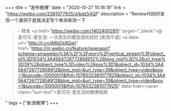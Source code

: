 +++
title = "发布微博"
date = "2020-10-27 15:16:18"
link = "https://weibo.com/2381077925/Jrbdz54Qf"
description = "Review代码时发现一个漏洞于是我决定写个单测来测一下<br><blockquote> - 转发 <a href=\"https://weibo.com/1402400261\" target=\"_blank\">@爱可可-爱生活</a>: 一次真实的模型调优经历 [笑而不语]  <a data-url=\"http://t.cn/A6bDs9Qw\" href=\"https://m.weibo.cn/feature/openapp?scheme=sinaweibo%3A%2F%2Fstory%2Fvertical_stream%3Fobject_id%3D1034%3A4564726772858912%26blog_mid%3D%26url_type%3D39%26object_type%3Dvideo%26pos%3D1&object_id=1034%3A4564726772858912&blog_mid=&url_type=39&object_type=video&pos=1&luicode=10000011&lfid=1076032381077925&object_id=1034%3A4564726772858912&blog_mid=&url_type=39&object_type=video&pos=1&luicode=10000011&lfid=1076032381077925\" data-hide><span class=\"surl-text\">爱可可-爱生活的微博视频</span></a> </blockquote>"
tags = ["新浪微博"]
+++
